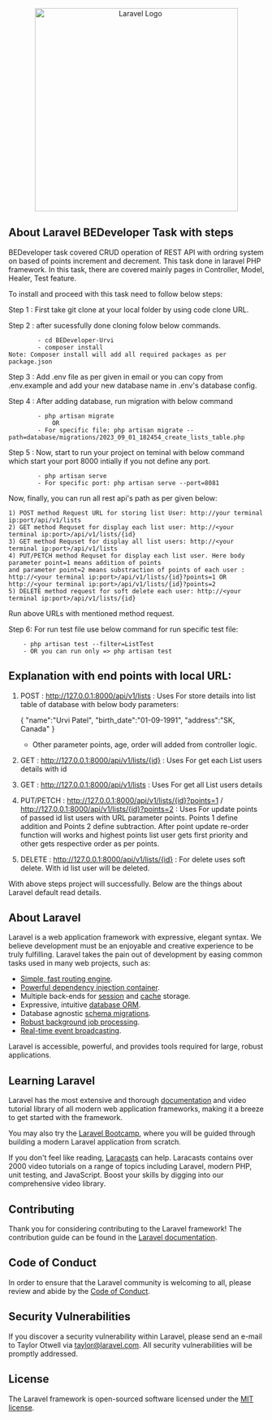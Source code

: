 <p align="center"><a href="https://laravel.com" target="_blank"><img src="https://raw.githubusercontent.com/laravel/art/master/logo-lockup/5%20SVG/2%20CMYK/1%20Full%20Color/laravel-logolockup-cmyk-red.svg" width="400" alt="Laravel Logo"></a></p>

## About Laravel BEDeveloper Task with steps

BEDeveloper task covered CRUD operation of REST API with ordring system on based of points increment and decrement. This task done in laravel PHP framework. In this task, there are covered mainly pages in Controller, Model, Healer, Test feature.

To install and proceed with this task need to follow below steps:

Step 1 : First take git clone at your local folder by using code clone URL.

Step 2 : after sucessfully done cloning folow below commands.

            - cd BEDeveloper-Urvi
            - composer install
    Note: Composer install will add all required packages as per package.json
    
Step 3 : Add .env file as per given in email or you can copy from .env.example and add your new database name in .env's database config.

Step 4 : After adding database, run migration with below command 

            - php artisan migrate
                OR
            - For specific file: php artisan migrate --path=database/migrations/2023_09_01_182454_create_lists_table.php
            
Step 5 : Now, start to run your project on teminal with below command which start your port 8000 intially if you not define any port.

            - php artisan serve
            - For specific port: php artisan serve --port=8081 
            
Now, finally, you can run all rest api's path as per given below:

    1) POST method Request URL for storing list User: http://your terminal ip:port/api/v1/lists
    2) GET method Requset for display each list user: http://<your terminal ip:port>/api/v1/lists/{id} 
    3) GET method Requset for display all list users: http://<your terminal ip:port>/api/v1/lists
    4) PUT/PETCH method Requset for display each list user. Here body parameter point=1 means addition of points 
    and parameter point=2 means substraction of points of each user : 
    http://<your terminal ip:port>/api/v1/lists/{id}?points=1 OR http://<your terminal ip:port>/api/v1/lists/{id}?points=2
    5) DELETE method request for soft delete each user: http://<your terminal ip:port>/api/v1/lists/{id}
Run above URLs with mentioned method request.

Step 6: For run test file use below command for run specific test file:

        - php artisan test --filter=ListTest
        - OR you can run only => php artisan test

## Explanation with end points with local URL:
	
1) POST : http://127.0.0.1:8000/api/v1/lists : Uses For store details into list table of database with below body parameters:
     
    {
        "name":"Urvi Patel",
        "birth_date":"01-09-1991",
        "address":"SK, Canada"
    }
    - Other parameter points, age, order will added from controller logic.

2) GET : http://127.0.0.1:8000/api/v1/lists/{id} : Uses For get each List users details with id

3) GET : http://127.0.0.1:8000/api/v1/lists : Uses For get all List users details 

4) PUT/PETCH : http://127.0.0.1:8000/api/v1/lists/{id}?points=1 / http://127.0.0.1:8000/api/v1/lists/{id}?points=2 : Uses For update points of passed id list users with URL parameter points. Points 1 define addition and Points 2 define subtraction. After point update re-order function will works and highest points list user gets first priority and other gets respective order as per points.

5) DELETE : http://127.0.0.1:8000/api/v1/lists/{id} : For delete uses soft delete. With id list user will be deleted.

With above steps project will successfully. Below are the things about Laravel default read details. 
## About Laravel

Laravel is a web application framework with expressive, elegant syntax. We believe development must be an enjoyable and creative experience to be truly fulfilling. Laravel takes the pain out of development by easing common tasks used in many web projects, such as:

- [Simple, fast routing engine](https://laravel.com/docs/routing).
- [Powerful dependency injection container](https://laravel.com/docs/container).
- Multiple back-ends for [session](https://laravel.com/docs/session) and [cache](https://laravel.com/docs/cache) storage.
- Expressive, intuitive [database ORM](https://laravel.com/docs/eloquent).
- Database agnostic [schema migrations](https://laravel.com/docs/migrations).
- [Robust background job processing](https://laravel.com/docs/queues).
- [Real-time event broadcasting](https://laravel.com/docs/broadcasting).

Laravel is accessible, powerful, and provides tools required for large, robust applications.

## Learning Laravel

Laravel has the most extensive and thorough [documentation](https://laravel.com/docs) and video tutorial library of all modern web application frameworks, making it a breeze to get started with the framework. 

You may also try the [Laravel Bootcamp](https://bootcamp.laravel.com), where you will be guided through building a modern Laravel application from scratch.

If you don't feel like reading, [Laracasts](https://laracasts.com) can help. Laracasts contains over 2000 video tutorials on a range of topics including Laravel, modern PHP, unit testing, and JavaScript. Boost your skills by digging into our comprehensive video library.

## Contributing

Thank you for considering contributing to the Laravel framework! The contribution guide can be found in the [Laravel documentation](https://laravel.com/docs/contributions).

## Code of Conduct

In order to ensure that the Laravel community is welcoming to all, please review and abide by the [Code of Conduct](https://laravel.com/docs/contributions#code-of-conduct).

## Security Vulnerabilities

If you discover a security vulnerability within Laravel, please send an e-mail to Taylor Otwell via [taylor@laravel.com](mailto:taylor@laravel.com). All security vulnerabilities will be promptly addressed.

## License

The Laravel framework is open-sourced software licensed under the [MIT license](https://opensource.org/licenses/MIT).
